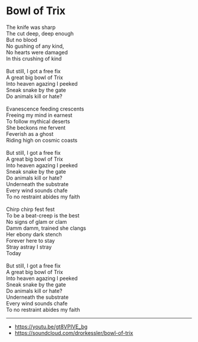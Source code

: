 # Bowl of Trix

The knife was sharp\
The cut deep, deep enough\
But no blood\
No gushing of any kind,\
No hearts were damaged\
In this crushing of kind\
\
But still, I got a free fix\
A great big bowl of Trix\
Into heaven agazing I peeked\
Sneak snake by the gate\
Do animals kill or hate?\
\
Evanescence feeding crescents\
Freeing my mind in earnest\
To follow mythical deserts\
She beckons me fervent\
Feverish as a ghost\
Riding high on cosmic coasts\
\
But still, I got a free fix\
A great big bowl of Trix\
Into heaven agazing I peeked\
Sneak snake by the gate\
Do animals kill or hate?\
Underneath the substrate\
Every wind sounds chafe\
To no restraint abides my faith\
\
Chirp chirp fest fest\
To be a beat-creep is the best\
No signs of glam or clam\
Damm damm, trained she clangs\
Her ebony dark stench\
Forever here to stay\
Stray astray I stray\
Today\
\
But still, I got a free fix\
A great big bowl of Trix\
Into heaven agazing I peeked\
Sneak snake by the gate\
Do animals kill or hate?\
Underneath the substrate\
Every wind sounds chafe\
To no restraint abides my faith

---
- https://youtu.be/gt8VPIVE_bg
- https://soundcloud.com/drorkessler/bowl-of-trix

